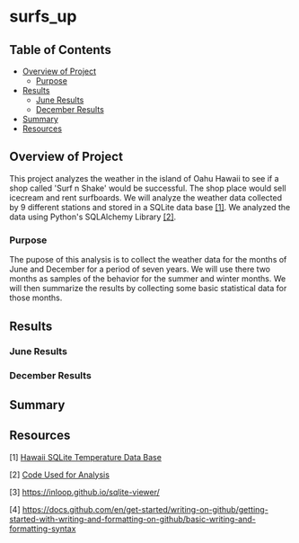 # surfs_up

## Table of Contents
- [Overview of Project](#OverviewProject)
  * [Purpose](#purpose)
- [Results](#Results)
  * [June Results](#JunRes)
  * [December Results](#DecRes)
- [Summary](#Summary)
- [Resources](#Resources)

## <a name="OverviewProject"></a>Overview of Project

This project analyzes the weather in the island of Oahu Hawaii to see if a shop called 'Surf n Shake' would be successful. The shop place would sell icecream and rent surfboards. We will analyze the weather data collected by 9 different stations and stored in a SQLite data base [[1]](#1). We analyzed the data using Python's SQLAlchemy Library [[2]](#2).

### <a name="purpose"></a>Purpose

The pupose of this analysis is to collect the weather data for the months of June and December for a period of seven years. We will use there two months as samples of the behavior for the summer and winter months. We will then summarize the results by collecting some basic statistical data for those months. 

## <a name="Results"></a>Results

### <a name="JunRes"></a>June Results


### <a name="DecRes"></a>December Results

 

## <a name="Summary"></a> Summary

   

## <a name="Resources"></a>Resources

<a name="1">[1]</a> [Hawaii SQLite Temperature Data Base](https://github.com/tamiespinosa/surfs_up/blob/1f6d1fa61caf6a22e5d35e919601ad74e5d26c7d/hawaii.sqlite)

<a name="2">[2]</a> [Code Used for Analysis](https://github.com/tamiespinosa/surfs_up/blob/1f6d1fa61caf6a22e5d35e919601ad74e5d26c7d/SurfsUp_Challenge.ipynb)

[3] https://inloop.github.io/sqlite-viewer/

[4] https://docs.github.com/en/get-started/writing-on-github/getting-started-with-writing-and-formatting-on-github/basic-writing-and-formatting-syntax
